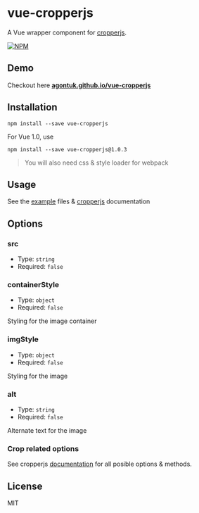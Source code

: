 # vue-cropperjs
A Vue wrapper component for [cropperjs](https://github.com/fengyuanchen/cropperjs).

[![NPM](https://nodei.co/npm/vue-cropperjs.png?downloads=true)](https://nodei.co/npm/vue-cropperjs/)

## Demo
Checkout here **[agontuk.github.io/vue-cropperjs](https://agontuk.github.io/vue-cropperjs/)**

## Installation
```shell
npm install --save vue-cropperjs
```

For Vue 1.0, use

```shell
npm install --save vue-cropperjs@1.0.3
```

> You will also need css & style loader for webpack

## Usage
See the [example](https://github.com/Agontuk/vue-cropperjs/tree/master/example) files & [cropperjs](https://github.com/fengyuanchen/cropperjs#cropperjs) documentation

## Options

### src
* Type: `string`
* Required: `false`

### containerStyle
* Type: `object`
* Required: `false`

Styling for the image container

### imgStyle
* Type: `object`
* Required: `false`

Styling for the image

### alt
* Type: `string`
* Required: `false`

Alternate text for the image

### Crop related options

See cropperjs [documentation](https://github.com/fengyuanchen/cropperjs#options) for all posible options & methods.

## License
MIT
